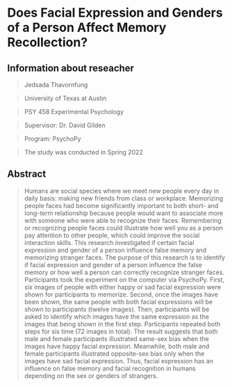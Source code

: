 # Does Facial Expression and Genders of a Person Affect Memory Recollection?

## Information about reseacher
> Jedsada Thavornfung

> University of Texas at Austin

> PSY 458 Experimental Psychology

> Supervisor: Dr. David Gilden

> Program: PsychoPy

> The study was conducted in Spring 2022

## Abstract
> Humans are social species where we meet new people every day in daily basis: making new friends from class or workplace. Memorizing people faces had become significantly important to both short- and long-term relationship because people would want to associate more with someone who were able to recognize their faces. Remembering or recognizing people faces could illustrate how well you as a person pay attention to other people, which could improve the social interaction skills. This research investigated if certain facial expression and gender of a person influence false memory and memorizing stranger faces. The purpose of this research is to identify if facial expression and gender of a person influence the false memory or how well a person can correctly recognize stranger faces. Participants took the experiment on the computer via PsychoPy. First, six images of people with either happy or sad facial expression were shown for participants to memorize. Second, once the images have been shown, the same people with both facial expressions will be shown to participants (twelve images). Then, participants will be asked to identify which images have the same expression as the images that being shown in the first step. Participants repeated both steps for six time (72 images in total). The result suggests that both male and female participants illustrated same-sex bias when the images have happy facial expression. Meanwhile, both male and female participants illustrated opposite-sex bias only when the images have sad facial expression. Thus, facial expression has an influence on false memory and facial recognition in humans depending on the sex or genders of strangers. 
